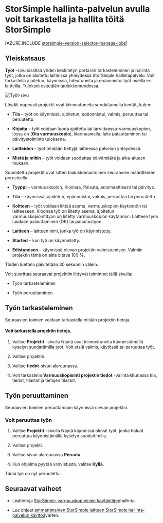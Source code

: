 <properties 
   pageTitle="Tarkastella ja hallita töitä StorSimple | Microsoft Azure"
   description="Tässä artikkelissa kuvataan StorSimple hallinnan palvelun Projektit-sivulla ja miten sitä käytetään seuraamaan viimeisimmät, nykyisen ja ajoitetun varmuuskopioinnin työt."
   services="storsimple"
   documentationCenter="NA"
   authors="alkohli"
   manager="carmonm"
   editor=""/>
<tags 
   ms.service="storsimple"
   ms.devlang="NA"
   ms.topic="article"
   ms.tgt_pltfrm="NA"
   ms.workload="TBD"
   ms.date="08/17/2016"
   ms.author="alkohli" />

# <a name="use-the-storsimple-manager-service-to-view-and-manage-storsimple-jobs"></a>StorSimple hallinta-palvelun avulla voit tarkastella ja hallita töitä StorSimple

[AZURE.INCLUDE [storsimple-version-selector-manage-jobs](../../includes/storsimple-version-selector-manage-jobs.md)]

## <a name="overview"></a>Yleiskatsaus

**Työt** -sivu sisältää yhden keskitetyn portaalin tarkasteleminen ja hallinta työt, jotka on aloitettu laitteissa yhteydessä StorSimple hallintapalvelu. Voit tarkastella ajoitetun, käynnissä, toteutuneita ja epäonnistui työt useilla eri laitteilla. Tulokset esitetään taulukkomuodossa. 

![Työt-sivu](./media/storsimple-manage-jobs/HCS_JobsPage.png)

Löydät nopeasti projektit ovat kiinnostuneita suodattamalla kentät, kuten:

- **Tila** – työt on käynnissä, ajoitetun, epäonnistui, valmis, peruuttaa tai peruutettu.

- **Kirjoita** – työt voidaan luoda ajoitettu tai tarvittaessa-varmuuskopion, jossa on (**Ota varmuuskopio**), kloonaamalla, laite palauttaminen tai päivitystoiminto tuloksena.

- **Laitteiden** – työt tehdään tiettyjä laitteessa palvelun yhteydessä.

- **Mistä ja mihin** – työt voidaan suodattaa päivämäärä ja aika-alueen mukaan.

Suodatettu projektit ovat sitten taulukkomuotoinen seuraavien määritteiden perusteella:

- **Tyyppi** – varmuuskopion, Kloonaa, Palauta, automaattisesti tai päivitys.

- **Tila** – käynnissä, ajoitetun, epäonnistui, valmis, peruuttaa tai peruutettu.

- **Kohteen** – työt voidaan liittää asema, varmuuskopion käytännön tai laitteeseen. Kloonaa työ on liitetty asema, ajoitetun varmuuskopiointityön on liitetty varmuuskopion käytännön. Laitteen työn luodaan palauttaminen (DR) tai palautustyön.

- **Laitteen** – laitteen nimi, jonka työ on käynnistetty.

- **Started** – kun työ on käynnistetty.

- **Edistymisen** – käynnissä olevan projektin valmistumisen. Valmiin projektin tämä on aina oltava 100 %.

Töiden luettelo päivitetään 30 sekunnin välein.

Voit suorittaa seuraavat projektiin liittyvät toiminnot tällä sivulla:

- Työn tarkasteleminen

- Työn peruuttaminen

## <a name="view-job-details"></a>Työn tarkasteleminen

Seuraavien toimien voidaan tarkastella mitään projektin tietoja.

#### <a name="to-view-job-details"></a>Voit tarkastella projektin tietoja.

1. Valitse **Projektit** -sivulla Näytä ovat kiinnostuneita käynnistämällä kyselyn suodattimilla työt. Voit etsiä valmis, käytössä tai peruuttaa työt.

2. Valitse projektin.

3. Valitse **tiedot**-sivun alareunassa.

4. Voit tarkastella **Varmuuskopiointi projektin tiedot** -valintaikkunassa tila, tiedot, tilastot ja tietojen tilastot.

## <a name="cancel-a-job"></a>Työn peruuttaminen

Seuraavien toimien peruuttamaan käynnissä olevan projektin.

### <a name="to-cancel-a-job"></a>Voit peruuttaa työn

1. Valitse **Projektit** -sivulla Näytä käynnissä olevat työt, jonka haluat peruuttaa käynnistämällä kyselyn suodattimilla.

1. Valitse projekti.

1. Valitse sivun alareunassa **Peruuta**.

1. Kun ohjelma pyytää vahvistusta, valitse **Kyllä**.

Tämä työ on nyt peruutettu.

## <a name="next-steps"></a>Seuraavat vaiheet

- Lisätietoja [StorSimple-varmuuskopioinnin käytäntöjen](storsimple-manage-backup-policies.md)hallinta.

- Lue ohjeet [ammattimainen StorSimple laitteen StorSimple hallinta-palvelun käyttöä](storsimple-manager-service-administration.md)varten.
